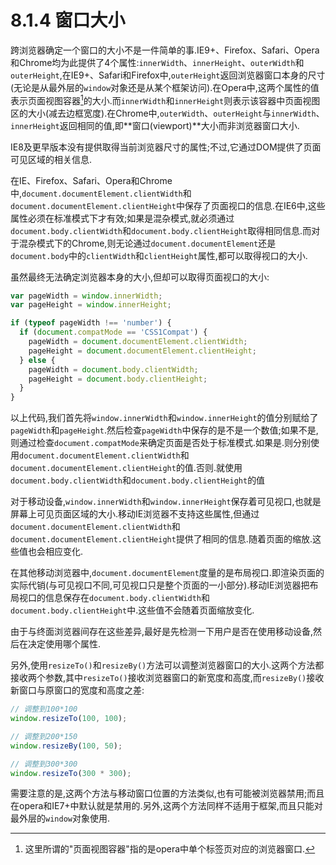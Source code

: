 # 8.1.4 窗口大小

跨浏览器确定一个窗口的大小不是一件简单的事.IE9+、Firefox、Safari、Opera和Chrome均为此提供了4个属性:`innerWidth`、`innerHeight`、`outerWidth`和`outerHeight`,在IE9+、Safari和Firefox中,`outerHeight`返回浏览器窗口本身的尺寸(无论是从最外层的`window`对象还是从某个框架访问).在Opera中,这两个属性的值表示页面视图容器[^1]的大小.而`innerWidth`和`innerHeight`则表示该容器中页面视图区的大小(减去边框宽度).在Chrome中,`outerWidth`、`outerHeight`与`innerWidth`、`innerHeight`返回相同的值,即**窗口(viewport)**大小而非浏览器窗口大小.

IE8及更早版本没有提供取得当前浏览器尺寸的属性;不过,它通过DOM提供了页面可见区域的相关信息.

在IE、Firefox、Safari、Opera和Chrome中,`document.documentElement.clientWidth`和`document.documentElement.clientHeight`中保存了页面视口的信息.在IE6中,这些属性必须在标准模式下才有效;如果是混杂模式,就必须通过`document.body.clientWidth`和`document.body.clientHeight`取得相同信息.而对于混杂模式下的Chrome,则无论通过`document.documentElement`还是`document.body`中的`clientWidth`和`clientHeight`属性,都可以取得视口的大小.

虽然最终无法确定浏览器本身的大小,但却可以取得页面视口的大小:

``` js .line-numbers
var pageWidth = window.innerWidth;
var pageHeight = window.innerHeight;

if (typeof pageWidth !== 'number') {
  if (document.compatMode == 'CSS1Compat') {
    pageWidth = document.documentElement.clientWidth;
    pageHeight = document.documentElement.clientHeight;
  } else {
    pageWidth = document.body.clientWidth;
    pageHeight = document.body.clientHeight;
  }
}
```

以上代码,我们首先将`window.innerWidth`和`window.innerHeight`的值分别赋给了`pageWidth`和`pageHeight`.然后检查`pageWidth`中保存的是不是一个数值;如果不是,则通过检查`document.compatMode`来确定页面是否处于标准模式.如果是.则分别使用`document.documentElement.clientWidth`和`document.documentElement.clientHeight`的值.否则.就使用`document.body.clientWidth`和`document.body.clientHeight`的值

对于移动设备,`window.innerWidth`和`window.innerHeight`保存着可见视口,也就是屏幕上可见页面区域的大小.移动IE浏览器不支持这些属性,但通过`document.documentElement.clientWidth`和`document.documentElement.clientHeight`提供了相同的信息.随着页面的缩放.这些值也会相应变化.

在其他移动浏览器中,`document.documentElement`度量的是布局视口.即渲染页面的实际代销(与可见视口不同,可见视口只是整个页面的一小部分).移动IE浏览器把布局视口的信息保存在`document.body.clientWidth`和`document.body.clientHeight`中.这些值不会随着页面缩放变化.

由于与终面浏览器间存在这些差异,最好是先检测一下用户是否在使用移动设备,然后在决定使用哪个属性.

另外,使用`resizeTo()`和`resizeBy()`方法可以调整浏览器窗口的大小.这两个方法都接收两个参数,其中`resizeTo()`接收浏览器窗口的新宽度和高度,而`resizeBy()`接收新窗口与原窗口的宽度和高度之差:

``` js .line-numbers
// 调整到100*100
window.resizeTo(100, 100);

// 调整到200*150
window.resizeBy(100, 50);

// 调整到300*300
window.resizeTo(300 * 300);
```

需要注意的是,这两个方法与移动窗口位置的方法类似,也有可能被浏览器禁用;而且在opera和IE7+中默认就是禁用的.另外,这两个方法同样不适用于框架,而且只能对最外层的`window`对象使用.

[^1]:这里所谓的"页面视图容器"指的是opera中单个标签页对应的浏览器窗口.
